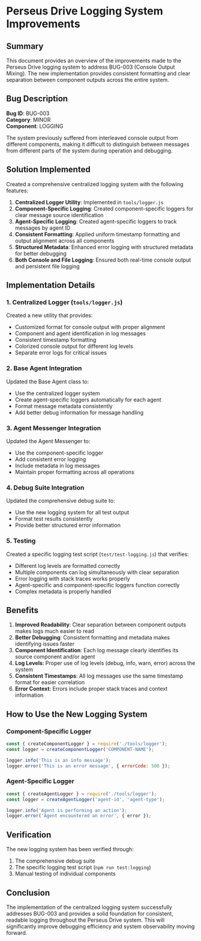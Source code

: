 # Perseus Drive Logging System Improvements

## Summary

This document provides an overview of the improvements made to the Perseus Drive logging system to address BUG-003 (Console Output Mixing). The new implementation provides consistent formatting and clear separation between component outputs across the entire system.

## Bug Description

**Bug ID**: BUG-003  
**Category**: MINOR  
**Component**: LOGGING  

The system previously suffered from interleaved console output from different components, making it difficult to distinguish between messages from different parts of the system during operation and debugging.

## Solution Implemented

Created a comprehensive centralized logging system with the following features:

1. **Centralized Logger Utility**: Implemented in `tools/logger.js`
2. **Component-Specific Logging**: Created component-specific loggers for clear message source identification
3. **Agent-Specific Logging**: Created agent-specific loggers to track messages by agent ID
4. **Consistent Formatting**: Applied uniform timestamp formatting and output alignment across all components
5. **Structured Metadata**: Enhanced error logging with structured metadata for better debugging
6. **Both Console and File Logging**: Ensured both real-time console output and persistent file logging

## Implementation Details

### 1. Centralized Logger (`tools/logger.js`)

Created a new utility that provides:
- Customized format for console output with proper alignment
- Component and agent identification in log messages
- Consistent timestamp formatting
- Colorized console output for different log levels
- Separate error logs for critical issues

### 2. Base Agent Integration

Updated the Base Agent class to:
- Use the centralized logger system
- Create agent-specific loggers automatically for each agent
- Format message metadata consistently
- Add better debug information for message handling

### 3. Agent Messenger Integration

Updated the Agent Messenger to:
- Use the component-specific logger
- Add consistent error logging
- Include metadata in log messages
- Maintain proper formatting across all operations

### 4. Debug Suite Integration

Updated the comprehensive debug suite to:
- Use the new logging system for all test output
- Format test results consistently
- Provide better structured error information

### 5. Testing

Created a specific logging test script (`test/test-logging.js`) that verifies:
- Different log levels are formatted correctly
- Multiple components can log simultaneously with clear separation
- Error logging with stack traces works properly
- Agent-specific and component-specific loggers function correctly
- Complex metadata is properly handled

## Benefits

1. **Improved Readability**: Clear separation between component outputs makes logs much easier to read
2. **Better Debugging**: Consistent formatting and metadata makes identifying issues faster
3. **Component Identification**: Each log message clearly identifies its source component and/or agent
4. **Log Levels**: Proper use of log levels (debug, info, warn, error) across the system
5. **Consistent Timestamps**: All log messages use the same timestamp format for easier correlation
6. **Error Context**: Errors include proper stack traces and context information

## How to Use the New Logging System

### Component-Specific Logger

```javascript
const { createComponentLogger } = require('./tools/logger');
const logger = createComponentLogger('COMPONENT-NAME');

logger.info('This is an info message');
logger.error('This is an error message', { errorCode: 500 });
```

### Agent-Specific Logger

```javascript
const { createAgentLogger } = require('./tools/logger');
const logger = createAgentLogger('agent-id', 'agent-type');

logger.info('Agent is performing an action');
logger.error('Agent encountered an error', { error });
```

## Verification

The new logging system has been verified through:
1. The comprehensive debug suite
2. The specific logging test script (`npm run test:logging`)
3. Manual testing of individual components

## Conclusion

The implementation of the centralized logging system successfully addresses BUG-003 and provides a solid foundation for consistent, readable logging throughout the Perseus Drive system. This will significantly improve debugging efficiency and system observability moving forward. 